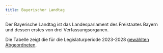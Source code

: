 ```yaml
---
title: Bayerischer Landtag
---
```

Der Bayerische Landtag ist das Landesparlament des Freistaates Bayern und dessen erstes von drei Verfassungsorganen.

Die Tabelle zeigt die für die Legislaturperiode 2023-2028 [gewählten Abgeordneten](https://www.landtagswahl2023.bayern.de/gewaehlte.html).
